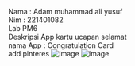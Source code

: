 Nama : Adam muhammad ali yusuf
<br>
Nim : 221401082
<br> 
Lab PM6 
<br>
Deskripsi App
kartu ucapan selamat 
<br>
nama App : Congratulation Card
<br>
add pinteres
![image](https://github.com/user-attachments/assets/33a5c1f4-6a61-408d-b34b-31635e922e9b)
![image](https://github.com/user-attachments/assets/e5890acf-7e5b-45ee-86af-dafdc0b9daaf)


